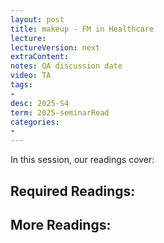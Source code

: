 ```yaml
---
layout: post
title: makeup - FM in Healthcare 
lecture: 
lectureVersion: next
extraContent: 
notes: QA discussion date
video: TA   
tags:
- 
desc: 2025-S4
term: 2025-seminarRead
categories:
- 
---
```



In this session, our readings cover: 

## Required Readings: 


## More Readings: 

